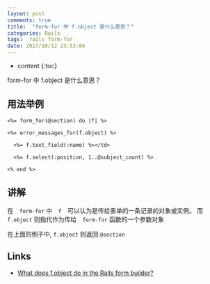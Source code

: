 ```yaml
---
layout: post
comments: true
title:  "form-for 中 f.object 是什么意思？"
categories: Rails
tags:  rails form-for
date: 2017/10/12 23:53:04
---
```


* content
{:toc}

form-for 中 f.object 是什么意思？



## 用法举例

```
<%= form_for(@section) do |f| %>

<%= error_messages_for(f.object) %>

  <%= f.text_field(:name) %></td>

  <%= f.select(:position, 1..@subject_count) %>

<% end %>
```



## 讲解

在　`form-for` 中　`f`　可以认为是传给表单的一条记录的对象或实例。
而　`f.object` 则指代作为传给　`form-for` 函数的一个参数对象

在上面的例子中, `f.object` 则返回 `@section`




## Links

* [What does f.object do in the Rails form builder?](https://codedump.io/share/P1bpbM6LLufQ/1/what-does-fobject-do-in-the-rails-form-builder)
